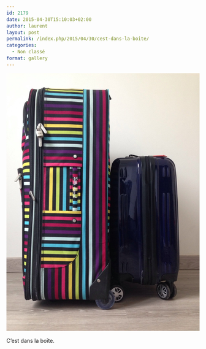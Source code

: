 ```yaml
---
id: 2179
date: 2015-04-30T15:10:03+02:00
author: laurent
layout: post
permalink: /index.php/2015/04/30/cest-dans-la-boite/
categories:
  - Non classé
format: gallery
---
```

<img src="/images/2015/04/tumblr_nnmksr6fib1uuvt0bo1_1280.jpg" />

C&rsquo;est dans la boîte.